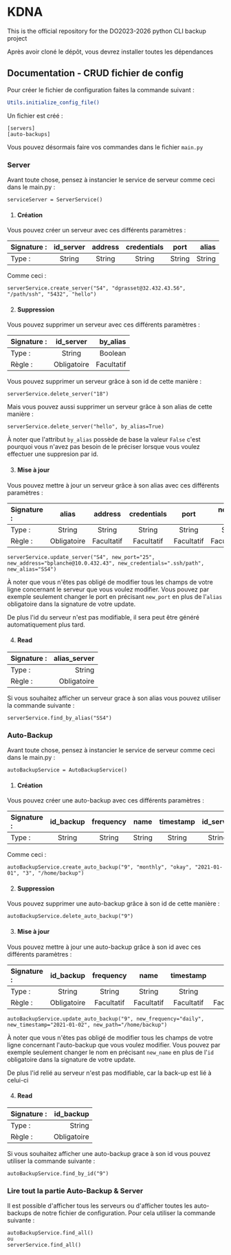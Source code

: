 # KDNA

This is the official repository for the DO2023-2026 python CLI backup project

Après avoir cloné le dépôt, vous devrez installer toutes les dépendances

## Documentation - CRUD fichier de config

Pour créer le fichier de configuration faites la commande suivant :

```bash
Utils.initialize_config_file()
```

Un fichier est créé :

```
[servers]
[auto-backups]
```

Vous pouvez désormais faire vos commandes dans le fichier `main.py`

### Server

Avant toute chose, pensez à instancier le service de serveur comme ceci dans le main.py : 

```
serviceServer = ServerService()
```

1. #### Création

Vous pouvez créer un serveur avec ces différents paramètres :

| Signature : | id_server | address | credentials |  port  |  alias |
| :---------- | :-------: | :-----: | :---------: | :----: | -----: |
| Type :      |  String   | String  |   String    | String | String |

Comme ceci :

```
serverService.create_server("S4", "dgrasset@32.432.43.56", "/path/ssh", "5432", "hello")
```

2. #### Suppression

Vous pouvez supprimer un serveur avec ces différents paramètres :

| Signature : |  id_server  |   by_alias |
| :---------- | :---------: | ---------: |
| Type :      |   String    |    Boolean |
| Règle :     | Obligatoire | Facultatif |

Vous pouvez supprimer un serveur grâce à son id de cette manière :

```
serverService.delete_server("18")
```

Mais vous pouvez aussi supprimer un serveur grâce à son alias de cette manière :

```
serverService.delete_server("hello", by_alias=True)
```

À noter que l'attribut `by_alias` possède de base la valeur `False` c'est pourquoi vous n'avez pas besoin de le préciser lorsque vous voulez effectuer une suppresion par id.

3. #### Mise à jour

Vous pouvez mettre à jour un serveur grâce à son alias avec ces différents paramètres :

| Signature : |    alias    | address    | credentials |    port    | nouvel alias |
| :---------- | :---------: | :--------: | :---------: | :--------: | -----------: |
| Type :      |   String    | String     | String      |   String   |       String |
| Règle :     | Obligatoire | Facultatif | Facultatif  | Facultatif |   Facultatif |

```
serverService.update_server("S4", new_port="25", new_address="bplanche@10.0.432.43", new_credentials=".ssh/path", new_alias="SS4")
```

À noter que vous n'êtes pas obligé de modifier tous les champs de votre ligne concernant le serveur que vous voulez modifier. Vous pouvez par exemple seulement changer le port en précisant `new_port` en plus de l'`alias` obligatoire dans la signature de votre update.

De plus l'id du serveur n'est pas modifiable, il sera peut être généré automatiquement plus tard.

4. #### Read

| Signature : |  alias_server  | 
| :---------- | -------------: |
| Type :      |   String       |
| Règle :     | Obligatoire    |


Si vous souhaitez afficher un serveur grace à son alias vous pouvez utiliser la commande suivante :

```
serverService.find_by_alias("SS4")
```

### Auto-Backup

Avant toute chose, pensez à instancier le service de serveur comme ceci dans le main.py : 

```
autoBackupService = AutoBackupService()
```

1. #### Création

Vous pouvez créer une auto-backup avec ces différents paramètres :

| Signature : | id_backup | frequency |  name  | timestamp | id_server |   path |
| :---------- | :-------: | :-------: | :----: | :-------: | :-------: | -----: |
| Type :      |  String   |  String   | String |  String   |  String   | String |

Comme ceci :

```
autoBackupService.create_auto_backup("9", "monthly", "okay", "2021-01-01", "3", "/home/backup")
```

2. #### Suppression

Vous pouvez supprimer une auto-backup grâce à son id de cette manière :

```
autoBackupService.delete_auto_backup("9")
```

3. #### Mise à jour

Vous pouvez mettre à jour une auto-backup grâce à son id avec ces différents paramètres :

| Signature : |  id_backup  | frequency  |    name    | timestamp  |       path |
| :---------- | :---------: | :--------: | :--------: | :--------: | ---------: |
| Type :      |   String    |   String   |   String   |   String   |     String |
| Règle :     | Obligatoire | Facultatif | Facultatif | Facultatif | Facultatif |

```
autoBackupService.update_auto_backup("9", new_frequency="daily", new_timestamp="2021-01-02", new_path="/home/backup")
```

À noter que vous n'êtes pas obligé de modifier tous les champs de votre ligne concernant l'auto-backup que vous voulez modifier. Vous pouvez par exemple seulement changer le nom en précisant `new_name` en plus de l'`id` obligatoire dans la signature de votre update.

De plus l'id relié au serveur n'est pas modifiable, car la back-up est lié à celui-ci

4. #### Read

| Signature : |  id_backup  | 
| :---------- | ----------: |
| Type :      |   String    |
| Règle :     | Obligatoire |


Si vous souhaitez afficher une auto-backup grace à son id vous pouvez utiliser la commande suivante :

```
autoBackupService.find_by_id("9")
```

### Lire tout la partie Auto-Backup & Server

Il est possible d'afficher tous les serveurs ou d'afficher toutes les auto-backups de notre fichier de configuration. Pour cela utiliser la commande suivante :
```
autoBackupService.find_all()
ou
serverService.find_all()
```